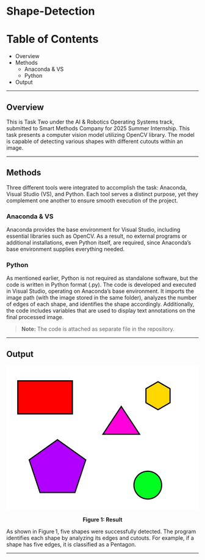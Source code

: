 # Shape-Detection
# Table of Contents

- Overview
- Methods
  - Anaconda & VS
  - Python
- Output

---

## Overview

This is Task Two under the AI & Robotics Operating Systems track, submitted to Smart Methods Company for 2025 Summer Internship. This task presents a computer vision model utilizing OpenCV library. The model is capable of detecting various shapes with different cutouts within an image.

---

## Methods

Three different tools were integrated to accomplish the task: Anaconda, Visual Studio (VS), and Python. Each tool serves a distinct purpose, yet they complement one another to ensure smooth execution of the project.


### Anaconda & VS

Anaconda provides the base environment for Visual Studio, including essential libraries such as OpenCV. As a result, no external programs or additional installations, even Python itself, are required, since Anaconda’s base environment supplies everything needed.


### Python

As mentioned earlier, Python is not required as standalone software, but the code is written in Python format (.py). The code is developed and executed in Visual Studio, operating on Anaconda’s base environment. It imports the image path (with the image stored in the same folder), analyzes the number of edges of each shape, and identifies the shape accordingly. Additionally, the code includes variables that are used to display text annotations on the final processed image.

> **Note:** The code is attached as separate file in the repository.

---

## Output

![](shape.jpg)

<p align="center"><b>Figure 1: Result</b></p>

As shown in Figure 1, five shapes were successfully detected. The program identifies each shape by analyzing its edges and cutouts. For example, if a shape has five edges, it is classified as a Pentagon.

---
